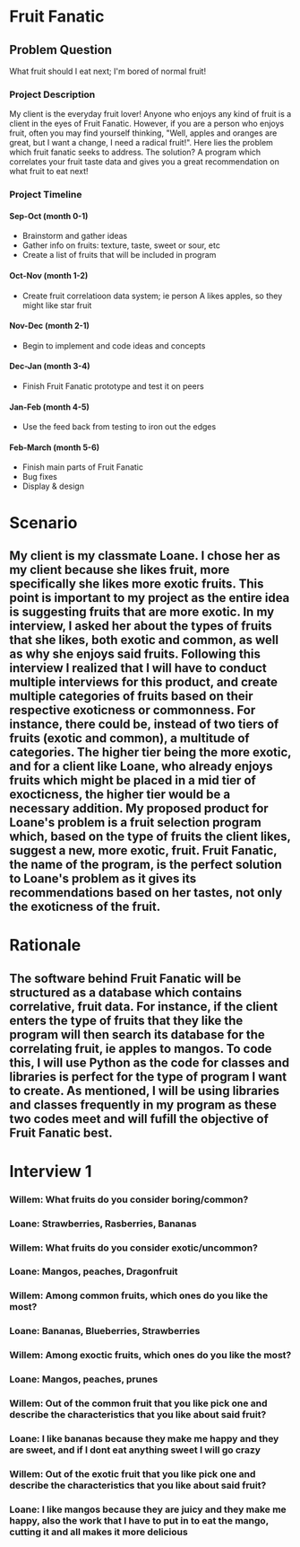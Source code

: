 # Fruit Fanatic

## Problem Question
What fruit should I eat next; I'm bored of normal fruit!
### Project Description
My client is the everyday fruit lover! Anyone who enjoys any kind of fruit is a client in the eyes of Fruit Fanatic. However, if you are a person who enjoys fruit, often you may find yourself thinking, "Well, apples and oranges are great, but I want a change, I need a radical fruit!". Here lies the problem which fruit fanatic seeks to address. The solution? A program which correlates your fruit taste data and gives you a great recommendation on what fruit to eat next!

### Project Timeline

#### Sep-Oct    (month 0-1)
- Brainstorm and gather ideas
- Gather info on fruits: texture, taste, sweet or sour, etc
- Create a list of fruits that will be included in program

#### Oct-Nov    (month 1-2)
- Create fruit correlatioon data system; ie person A likes apples, so they might like star fruit

#### Nov-Dec    (month 2-1)
- Begin to implement and code ideas and concepts
#### Dec-Jan    (month 3-4)
- Finish Fruit Fanatic prototype and test it on peers
#### Jan-Feb    (month 4-5)
- Use the feed back from testing to iron out the edges
#### Feb-March  (month 5-6)
- Finish main parts of Fruit Fanatic
- Bug fixes
- Display & design

# Scenario 

## My client is my classmate Loane. I chose her as my client because she likes fruit, more specifically she likes more exotic fruits. This point is important to my project as the entire idea is suggesting fruits that are more exotic. In my interview, I asked her about the types of fruits that she likes, both exotic and common, as well as why she enjoys said fruits. Following this interview I realized that I will have to conduct multiple interviews for this product, and create multiple categories of fruits based on their respective exoticness or commonness. For instance, there could be, instead of two tiers of fruits (exotic and common), a multitude of categories. The higher tier being the more exotic, and for a client like Loane, who already enjoys fruits which might be placed in a mid tier of exocticness, the higher tier would be a necessary addition. My proposed product for Loane's problem is a fruit selection program which, based on the type of fruits the client likes, suggest a new, more exotic, fruit. Fruit Fanatic, the name of the program, is the perfect solution to Loane's problem as it gives its recommendations based on her tastes, not only the exoticness of the fruit. 

# Rationale

## The software behind Fruit Fanatic will be structured as a database which contains correlative, fruit data. For instance, if the client enters the type of fruits that they like the program will then search its database for the correlating fruit, ie apples to mangos. To code this, I will use Python as the code for classes and libraries is perfect for the type of program I want to create. As mentioned, I will be using libraries and classes frequently in my program as these two codes meet and will fufill the objective of Fruit Fanatic best.  


# Interview 1

### Willem: What fruits do you consider boring/common?
### Loane: Strawberries, Rasberries, Bananas
### Willem: What fruits do you consider exotic/uncommon?
### Loane: Mangos, peaches, Dragonfruit
### Willem: Among common fruits, which ones do you like the most?
### Loane: Bananas, Blueberries, Strawberries
### Willem: Among exoctic fruits, which ones do you like the most? 
### Loane: Mangos, peaches, prunes
### Willem: Out of the common fruit that you like pick one and describe the characteristics that you like about said fruit?
### Loane: I like bananas because they make me happy and they are sweet, and if I dont eat anything sweet I will go crazy
### Willem: Out of the exotic fruit that you like pick one and describe the characteristics that you like about said fruit?
### Loane: I like mangos because they are juicy and they make me happy, also the work that I have to put in to eat the mango, cutting it and all makes it more delicious



